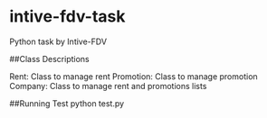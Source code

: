 # intive-fdv-task
Python task by Intive-FDV


##Class Descriptions

Rent: Class to manage rent
Promotion: Class to manage promotion
Company: Class to manage rent and promotions lists

##Running Test
python test.py

